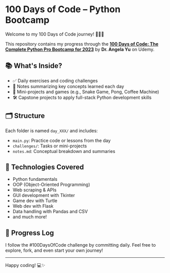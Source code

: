 # 100 Days of Code – Python Bootcamp

Welcome to my 100 Days of Code journey! 👨‍💻🐍

This repository contains my progress through the **[100 Days of Code: The Complete Python Pro Bootcamp for 2023](https://www.udemy.com/course/100-days-of-code/)** by **Dr. Angela Yu** on Udemy.

## 📚 What's Inside?

- ✅ Daily exercises and coding challenges
- 🧠 Notes summarizing key concepts learned each day
- 🎯 Mini-projects and games (e.g., Snake Game, Pong, Coffee Machine)
- 🛠 Capstone projects to apply full-stack Python development skills

## 🗂 Structure

Each folder is named `day_XXX/` and includes:
- `main.py`: Practice code or lessons from the day
- `challenges/`: Tasks or mini-projects
- `notes.md`: Conceptual breakdown and summaries

## 🚀 Technologies Covered

- Python fundamentals
- OOP (Object-Oriented Programming)
- Web scraping & APIs
- GUI development with Tkinter
- Game dev with Turtle
- Web dev with Flask
- Data handling with Pandas and CSV
- and much more!

## 📅 Progress Log

I follow the #100DaysOfCode challenge by committing daily. Feel free to explore, fork, and even start your own journey!

---

Happy coding! 💻✨
